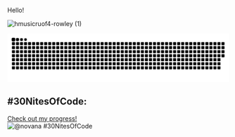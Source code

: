 Hello!

![hmusicruof4-rowley (1)](https://github.com/user-attachments/assets/b952cdd1-e1a4-45a3-a6a1-ecb7c7ce1394)



![snake gif](https://github.com/Nupur-Gudigar/Nupur-Gudigar/blob/output/github-snake-dark.svg)

## #30NitesOfCode:
  [Check out my progress!](https://www.codedex.io/@novana/30-nites-of-code)  
  ![@novana #30NitesOfCode](https://www.codedex.io/api/petStatus?user=novana)

<!--
**Nupur-Gudigar/Nupur-Gudigar** is a ✨ _special_ ✨ repository because its `README.md` (this file) appears on your GitHub profile.

Here are some ideas to get you started:
![chromedino](https://github.com/user-attachments/assets/7620c747-753f-4d12-939d-37e4a5b5d9b6)
- 🔭 I’m currently working on ...
- 🌱 I’m currently learning ...
- 👯 I’m looking to collaborate on ...
- 🤔 I’m looking for help with ...
- 💬 Ask me about ...
- 📫 How to reach me: ...
- 😄 Pronouns: ...
- ⚡ Fun fact: ...
-->

